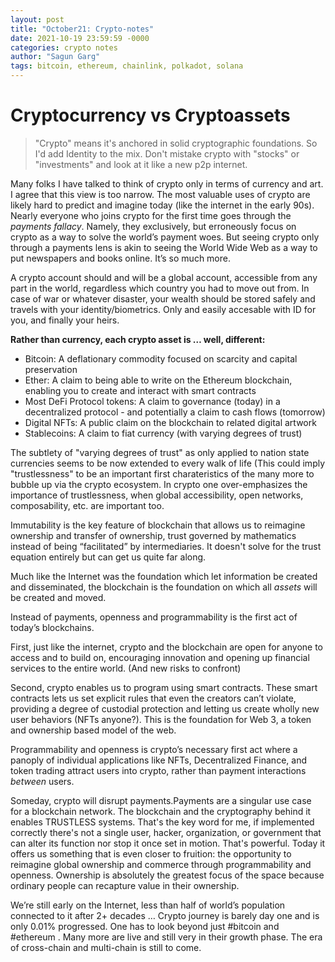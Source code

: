 ```yaml
---
layout: post
title: "October21: Crypto-notes"
date: 2021-10-19 23:59:59 -0000
categories: crypto notes
author: "Sagun Garg"
tags: bitcoin, ethereum, chainlink, polkadot, solana
---
```


# Cryptocurrency vs Cryptoassets

> "Crypto" means it's anchored in solid cryptographic foundations. So I'd add Identity to the mix. Don't mistake crypto with "stocks" or "investments" and look at it like a new p2p internet. 

Many folks I have talked to think of crypto only in terms of currency and art. I agree that this view is too narrow. The most valuable uses of crypto are likely hard to predict and imagine today (like the internet in the early 90s). Nearly everyone who joins crypto for the first time goes through the *payments fallacy*. Namely, they exclusively, but erroneously focus on crypto as a way to solve the world’s payment woes. But seeing crypto only through a payments lens is akin to seeing the World Wide Web as a way to put newspapers and books online. It’s so much more.

A crypto account should and will be a global account, accessible from any part in the world, regardless which country you had to move out from. In case of war or whatever disaster, your wealth should be stored safely and travels with your identity/biometrics. Only and easily accesable with ID for you, and finally your heirs.

**Rather than currency, each crypto asset is … well, different:**
- Bitcoin: A deflationary commodity focused on scarcity and capital preservation
- Ether: A claim to being able to write on the Ethereum blockchain, enabling you to create and interact with smart contracts
- Most DeFi Protocol tokens: A claim to governance (today) in a decentralized protocol - and potentially a claim to cash flows (tomorrow)
- Digital NFTs: A public claim on the blockchain to related digital artwork
- Stablecoins: A claim to fiat currency (with varying degrees of trust)

The subtlety of "varying degrees of trust" as only applied to nation state currencies seems to be now extended to every walk of life (This could imply "trustlessness" to be an important first charateristics of the many more to bubble up via the crypto ecosystem. In crypto one over-emphasizes the importance of trustlessness, when global accessibility, open networks, composability, etc. are important too.

Immutability is the key feature of blockchain that allows us to reimagine ownership and transfer of ownership, trust governed by mathematics instead of being “facilitated” by intermediaries. It doesn't solve for the trust equation entirely but can get us quite far along.

Much like the Internet was the foundation which let information be created and disseminated, the blockchain is the foundation on which all *assets* will be created and moved.

Instead of payments, openness and programmability is the first act of today’s blockchains.

First, just like the internet, crypto and the blockchain are open for anyone to access and to build on, encouraging innovation and opening up financial services to the entire world. (And new risks to confront)

Second, crypto enables us to program using smart contracts. These smart contracts lets us set explicit rules that even the creators can’t violate, providing a degree of custodial protection and letting us create wholly new user behaviors (NFTs anyone?). This is the foundation for Web 3, a token and ownership based model of the web.

Programmability and openness is crypto’s necessary first act where a panoply of individual applications like NFTs, Decentralized Finance, and token trading attract users into crypto, rather than payment interactions *between* users.

Someday, crypto will disrupt payments.Payments are a singular use case for a blockchain network. The blockchain and the cryptography behind it enables TRUSTLESS systems. That's the key word for me, if implemented correctly there's not a single user, hacker, organization, or government that can alter its function nor stop it once set in motion. That's powerful. Today it offers us something that is even closer to fruition: the opportunity to reimagine global ownership and commerce through programmability and openness. Ownership is absolutely the greatest focus of the space because ordinary people can recapture value in their ownership.

We’re still early on the Internet, less than half of world’s population connected to it after 2+ decades … Crypto journey is barely day one and is only 0.01% progressed. One has to look beyond just #bitcoin and #ethereum . Many more are live and still very in their growth phase. The era of cross-chain and multi-chain is still to come. 